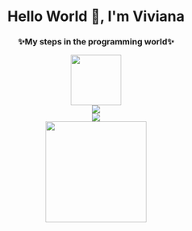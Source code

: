 <h1 align="center">Hello World 👋, I'm Viviana</h1>
<div  align="center" >
  <h3 align="center" >✨My steps in the programming world✨ </h3>
  <img float="right" src="https://user-images.githubusercontent.com/104733789/180782025-dc3dfbf3-c1d0-4bb1-962e-093b16197d00.gif"  width="100" height="100"/> </div>
 <div align="center" ><img  src="https://user-images.githubusercontent.com/104733789/180783728-61354156-d7a6-416c-9815-8f0314fb9942.png"/> 

  <div align="center" ><img  src="https://user-images.githubusercontent.com/104733789/180783728-61354156-d7a6-416c-9815-8f0314fb9942.png"/> 

<div align="center" ><img  src="https://user-images.githubusercontent.com/104733789/180779440-8d1de173-a0cf-450b-bf69-b182b687ee5a.png" height="200" />
